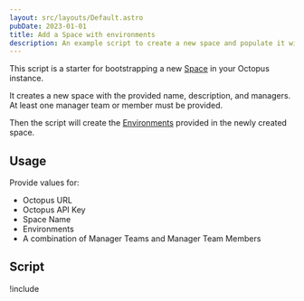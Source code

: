 ```yaml
---
layout: src/layouts/Default.astro
pubDate: 2023-01-01
title: Add a Space with environments
description: An example script to create a new space and populate it with some default environments.
---
```


This script is a starter for bootstrapping a new [Space](/docs/administration/spaces/index.md) in your Octopus instance.

It creates a new space with the provided name, description, and managers. At least one manager team or member must be provided.

Then the script will create the [Environments](/docs/infrastructure/environments/index.md) provided in the newly created space.

## Usage

Provide values for:

- Octopus URL
- Octopus API Key
- Space Name
- Environments
- A combination of Manager Teams and Manager Team Members

## Script

!include <add-a-space-with-environments-scripts>
